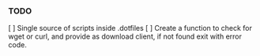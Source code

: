 ### TODO

[ ] Single source of scripts inside .dotfiles
[ ] Create a function to check for wget or curl, and provide as download client, if not found exit with error code.